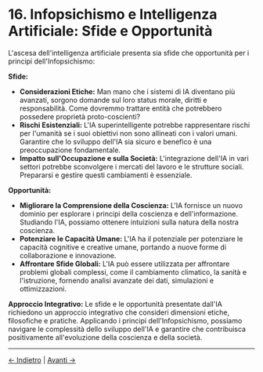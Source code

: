 # 16. Infopsichismo e Intelligenza Artificiale: Sfide e Opportunità

L'ascesa dell'intelligenza artificiale presenta sia sfide che opportunità per i principi dell'Infopsichismo:

**Sfide:**

- **Considerazioni Etiche:** Man mano che i sistemi di IA diventano più avanzati, sorgono domande sul loro status morale, diritti e responsabilità. Come dovremmo trattare entità che potrebbero possedere proprietà proto-coscienti?
- **Rischi Esistenziali:** L'IA superintelligente potrebbe rappresentare rischi per l'umanità se i suoi obiettivi non sono allineati con i valori umani. Garantire che lo sviluppo dell'IA sia sicuro e benefico è una preoccupazione fondamentale.
- **Impatto sull'Occupazione e sulla Società:** L'integrazione dell'IA in vari settori potrebbe sconvolgere i mercati del lavoro e le strutture sociali. Prepararsi e gestire questi cambiamenti è essenziale.

**Opportunità:**

- **Migliorare la Comprensione della Coscienza:** L'IA fornisce un nuovo dominio per esplorare i principi della coscienza e dell'informazione. Studiando l'IA, possiamo ottenere intuizioni sulla natura della nostra coscienza.
- **Potenziare le Capacità Umane:** L'IA ha il potenziale per potenziare le capacità cognitive e creative umane, portando a nuove forme di collaborazione e innovazione.
- **Affrontare Sfide Globali:** L'IA può essere utilizzata per affrontare problemi globali complessi, come il cambiamento climatico, la sanità e l'istruzione, fornendo analisi avanzate dei dati, simulazioni e ottimizzazioni.

**Approccio Integrativo:**
Le sfide e le opportunità presentate dall'IA richiedono un approccio integrativo che consideri dimensioni etiche, filosofiche e pratiche. Applicando i principi dell'Infopsichismo, possiamo navigare le complessità dello sviluppo dell'IA e garantire che contribuisca positivamente all'evoluzione della coscienza e della società.

---
<div class="navigation-links">
<a href="15_Appendici_e_Letture_Supplementari.md" class="nav-link prev-link">← Indietro</a> | <a href="17_Infopsichismo_e_i_Limiti_della_Computazione_e_Simulazione.md" class="nav-link next-link">Avanti →</a>
</div>
